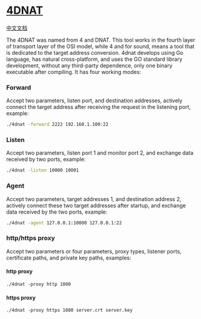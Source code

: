 # [4DNAT](https://github.com/dushixiang/4dnat)

[中文文档](README_zh.MD)

The 4DNAT was named from 4 and DNAT. This tool works in the fourth layer of transport layer of the OSI model, while 4 and for sound, means a tool that is dedicated to the target address conversion. 4dnat develops using Go language, has natural cross-platform, and uses the GO standard library development, without any third-party dependence, only one binary executable after compiling. It has four working modes:

### Forward

Accept two parameters, listen port, and destination addresses, actively connect the target address after receiving the request in the listening port, example:

```bash
./4dnat -forward 2222 192.168.1.100:22
```

### Listen

Accept two parameters, listen port 1 and monitor port 2, and exchange data received by two ports, example:

```bash
./4dnat -listen 10000 10001
```

### Agent

Accept two parameters, target addresses 1, and destination address 2, actively connect these two target addresses after startup, and exchange data received by the two ports, example:

```bash
./4dnat -agent 127.0.0.1:10000 127.0.0.1:22
```

### http/https proxy

Accept two parameters or four parameters, proxy types, listener ports, certificate paths, and private key paths, examples:

#### http proxy

```shell script
./4dnat -proxy http 1080
```

#### https proxy

```shell script
./4dnat -proxy https 1080 server.crt server.key
```